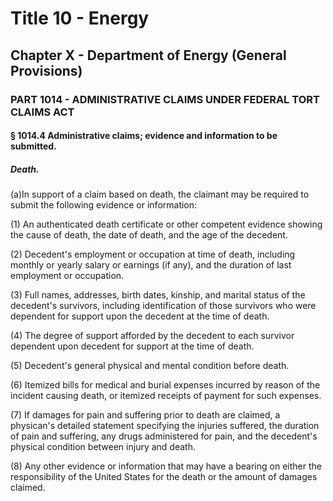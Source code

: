
# Title 10 - Energy
## Chapter X - Department of Energy (General Provisions)
### PART 1014 - ADMINISTRATIVE CLAIMS UNDER FEDERAL TORT CLAIMS ACT
#### § 1014.4 Administrative claims; evidence and information to be submitted.
##### Death.

(a)In support of a claim based on death, the claimant may be required to submit the following evidence or information:

(1) An authenticated death certificate or other competent evidence showing the cause of death, the date of death, and the age of the decedent.

(2) Decedent's employment or occupation at time of death, including monthly or yearly salary or earnings (if any), and the duration of last employment or occupation.

(3) Full names, addresses, birth dates, kinship, and marital status of the decedent's survivors, including identification of those survivors who were dependent for support upon the decedent at the time of death.

(4) The degree of support afforded by the decedent to each survivor dependent upon decedent for support at the time of death.

(5) Decedent's general physical and mental condition before death.

(6) Itemized bills for medical and burial expenses incurred by reason of the incident causing death, or itemized receipts of payment for such expenses.

(7) If damages for pain and suffering prior to death are claimed, a physican's detailed statement specifying the injuries suffered, the duration of pain and suffering, any drugs administered for pain, and the decedent's physical condition between injury and death.

(8) Any other evidence or information that may have a bearing on either the responsibility of the United States for the death or the amount of damages claimed.
